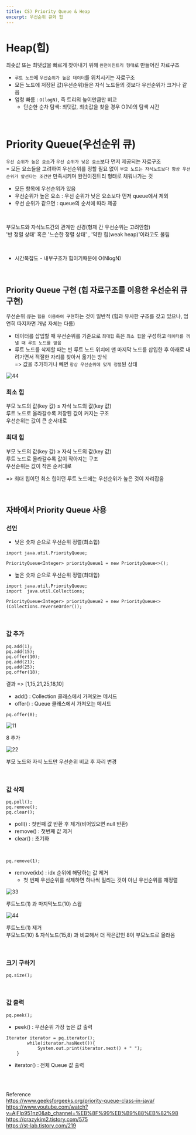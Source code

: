 ```yaml
---
title: CS) Priority Queue & Heap
excerpt: 우선순위 큐와 힙
---
```


# Heap(힙)  
최솟값 또는 최댓값을 빠르게 찾아내기 위해 `완전이진트리 형태`로 만들어진 자료구조  
- `루트 노드`에 `우선순위가 높은 데이터`를 위치시키는 자료구조
- 모든 노드에 저장된 값(우선순위)들은 자식 노드들의 것보다 우선순위가 크거나 같음
- 엄청 빠름 : `O(logN)`, 즉 트리의 높이만큼만 비교
	- 단순한 순차 탐색: 최댓값, 최솟값을 찾을 경우 O(N)의 탐색 시간

<br/>
 
# Priority Queue(우선순위 큐)
`우선 순위가 높은 요소`가 `우선 순위가 낮은 요소`보다 먼저 제공되는 자료구조   
= 모든 요소들을 고려하여 우선순위를 정할 필요 없이 `부모 노드는 자식노드보다 항상 우선순위가 앞선다는 조건만` 만족시키며 완전이진트리 형태로 채워나가는 것
- 모든 항목에 우선순위가 있음
- 우선순위가 높은 요소 : 우선 순위가 낮은 요소보다 먼저 queue에서 제외
- 우선 순위가 같으면 : queue의 순서에 따라 제공

<br/>

부모노드와 자식노드간의 관계만 신경(형제 간 우선순위는 고려안함)  
'반 정렬 상태' 혹은 '느슨한 정렬 상태' , '약한 힙(weak heap)'이라고도 불림

<br/>

- 시간복잡도 - 내부구조가 힙이기때문에 O(NlogN)

<br/>

## Priority Queue 구현 (힙 자료구조를 이용한 우선순위 큐 구현)
우선순위 큐는 `힙을 이용하여 구현`하는 것이 일반적 (힙과 유사한 구조를 갖고 있으나, 엄연히 따지자면 개념 자체는 다름)  
- 데이터를 삽입할 때 우선순위를 기준으로 `최대힙` 혹은 `최소 힙`을 구성하고 `데이터를 꺼낼 때 루트 노드를 얻음`  
- 루트 노드를 삭제할 때는 빈 루트 노드 위치에 맨 마지막 노드를 삽입한 후 아래로 내려가면서 적절한 자리를 찾아서 옮기는 방식  
=> 값을 추가하거나 빼면 `항상 우선순위에 맞게 정렬`된 상태   

![44](https://user-images.githubusercontent.com/103614357/186442281-0cdd72da-1c5d-42cd-9af0-c5cbe9e54c02.png)  


### 최소 힙  
부모 노드의 값(key 값) ≤ 자식 노드의 값(key 값)   
루트 노드로 올라갈수록 저장된 값이 커지는 구조  
우선순위는 값이 큰 순서대로  

### 최대 힙  
부모 노드의 값(key 값) ≥ 자식 노드의 값(key 값)  
루트 노드로 올라갈수록 값이 작아지는 구조  
우선순위는 값이 작은 순서대로  

=> 최대 힙이던 최소 힙이던 루트 노드에는 우선순위가 높은 것이 자리잡음

<br/>

## 자바에서 Priority Queue 사용
### 선언

- 낮은 숫자 순으로 우선순위 정렬(최소힙)

```
import java.util.PriorityQueue;

PriorityQueue<Integer> priorityQueue1 = new PriorityQueue<>();
```

- 높은 숫자 순으로 우선순위 정렬(최대힙)

```
import java.util.PriorityQueue;
import  java.util.Collections;

PriorityQueue<Integer> priorityQueue2 = new PriorityQueue<>(Collections.reverseOrder());
```

<br/>

### 값 추가

```
pq.add(1);		
pq.add(15);		
pq.offer(10);
pq.add(21);		
pq.add(25);		
pq.offer(18);
```

결과 => \[1,15,21,25,18,10\]

- add() : Collection 클래스에서 가져오는 메서드
- offer() : Queue 클래스에서 가져오는 메서드  

```
pq.offer(8);
```

![11](https://user-images.githubusercontent.com/103614357/186437980-edc5d1cf-e29f-451e-93f2-9b848e155871.png)   

8 추가  

![22](https://user-images.githubusercontent.com/103614357/186438050-88ab178f-0ba4-41b3-9a63-9cd64860d0e2.png)  

부모 노드와 자식 노드만 우선순위 비교 후 자리 변경  

<br/>

### 값 삭제

```
pq.poll();
pq.remove();
pq.clear();
```

- poll() : 첫번째 값 반환 후 제거(비어있으면 null 반환)
- remove() : 첫번째 값 제거
- clear() : 초기화 

<br/> 

```
pq.remove(1);
```

- remove(idx) : idx 순위에 해당하는 값 제거
	- 첫 번째 우선순위를 삭제하면 하나씩 밀리는 것이 아닌 우선순위를 재정렬 

![33](https://user-images.githubusercontent.com/103614357/186439158-a707305e-c75a-4680-8bc2-d1c30a0f8388.png)  

루트노드(1) 과 마지막노드(10) 스왑  

![44](https://user-images.githubusercontent.com/103614357/186439177-19b683a5-f910-4246-8512-b3232a527fa9.png)  

루트노드(1) 제거  
부모노드(10) & 자식노드(15,8) 과 비교해서 더 작은값인 8이 부모노드로 올라옴  

<br/>

### 크기 구하기

```
pq.size();
```

<br/>

### 값 출력

```
pq.peek();
```

- peek() : 우선순위 가장 높은 값 출력

```
Iterator iterator = pq.iterator();
		while(iterator.hasNext()){
			System.out.print(iterator.next() + " ");
    }
```

- iterator() : 전체 Queue 값 출력

<br/><br/>

Reference  
https://www.geeksforgeeks.org/priority-queue-class-in-java/  
https://www.youtube.com/watch?v=AjFlp951nz0&ab_channel=%EB%8F%99%EB%B9%88%EB%82%98   
https://crazykim2.tistory.com/575   
https://st-lab.tistory.com/219  
<br/>
